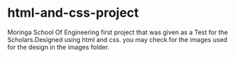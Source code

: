 # html-and-css-project
Moringa School Of Engineering first project that was given as a Test for the Scholars.Designed using html and css. you may check for the images used for the design in the images folder.

